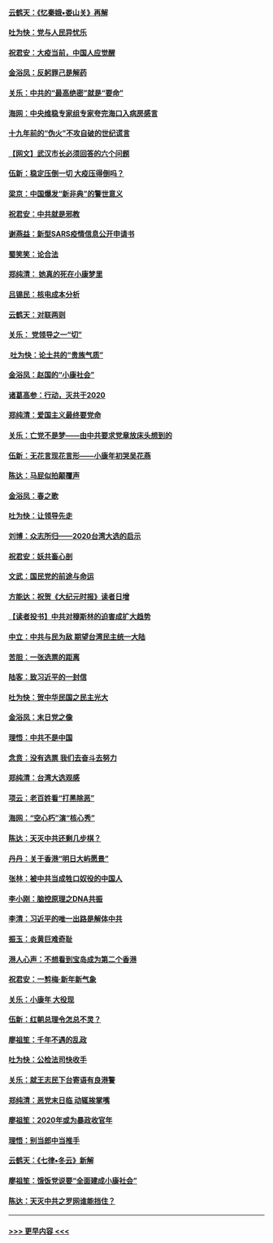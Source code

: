 #### [云鹤天：《忆秦娥▪娄山关》再解](../pages/nsc993/n11824682.md?t=01280055) 
#### [吐为快：党与人民异忧乐](../pages/nsc993/n11824660.md?t=01280055) 
#### [祝君安：大疫当前，中国人应觉醒](../pages/nsc993/n11821946.md?t=01280055) 
#### [金浴凤：反躬罪己是解药](../pages/nsc993/n11820280.md?t=01280055) 
#### [关乐：中共的“最高绝密”就是“要命”](../pages/nsc993/n11816946.md?t=01280055) 
#### [海网：中央维稳专家组专家夸完海口入病房感言](../pages/nsc993/n11815138.md?t=01280055) 
#### [十九年前的“伪火”不攻自破的世纪谎言](../pages/nsc993/n11813238.md?t=01280055) 
#### [【网文】武汉市长必须回答的六个问题](../pages/nsc993/n11813848.md?t=01280055) 
#### [伍新：稳定压倒一切 大疫压得倒吗？](../pages/nsc993/n11812634.md?t=01280055) 
#### [梁京：中国爆发“新非典”的警世意义](../pages/nsc993/n11812554.md?t=01280055) 
#### [祝君安：中共就是邪教](../pages/nsc993/n11812431.md?t=01280055) 
#### [谢燕益：新型SARS疫情信息公开申请书](../pages/nsc993/n11808840.md?t=01280055) 
#### [蜀笑笑：论合法](../pages/nsc993/n11808064.md?t=01280055) 
#### [郑纯清： 她真的死在小康梦里](../pages/nsc993/n11806623.md?t=01280055) 
#### [吕锡民：核电成本分析](../pages/nsc993/n11806284.md?t=01280055) 
#### [云鹤天：对联两则](../pages/nsc993/n11805957.md?t=01280055) 
#### [关乐： 党领导之一“切”](../pages/nsc993/n11804505.md?t=01280055) 
#### [ 吐为快：论土共的“贵族气质”](../pages/nsc993/n11804490.md?t=01280055) 
#### [金浴凤：赵国的“小康社会”](../pages/nsc993/n11804452.md?t=01280055) 
#### [诸葛高参：行动，灭共于2020](../pages/nsc993/n11804120.md?t=01280055) 
#### [郑纯清：爱国主义最终要党命](../pages/nsc993/n11802197.md?t=01280055) 
#### [关乐：亡党不是梦——由中共要求党章放床头想到的](../pages/nsc993/n11802156.md?t=01280055) 
#### [伍新：无花言现花言形——小康年初哭吴花燕](../pages/nsc993/n11800044.md?t=01280055) 
#### [陈达：马屁似拍颠覆声](../pages/nsc993/n11800010.md?t=01280055) 
#### [金浴凤：春之歌](../pages/nsc993/n11797687.md?t=01280055) 
#### [吐为快：让领导先走](../pages/nsc993/n11797512.md?t=01280055) 
#### [刘博：众志所归——2020台湾大选的启示](../pages/nsc993/n11796878.md?t=01280055) 
#### [祝君安：妖共畜心剖](../pages/nsc993/n11794273.md?t=01280055) 
#### [文武：国民党的前途与命运](../pages/nsc993/n11794198.md?t=01280055) 
#### [方能达：祝贺《大纪元时报》读者日增](../pages/nsc993/n11793807.md?t=01280055) 
#### [【读者投书】中共对穆斯林的迫害成扩大趋势](../pages/nsc993/n11791371.md?t=01280055) 
#### [中立：中共与民为敌 期望台湾民主统一大陆](../pages/nsc993/n11790392.md?t=01280055) 
#### [苦胆：一张选票的距离](../pages/nsc993/n11788914.md?t=01280055) 
#### [陆客：致习近平的一封信](../pages/nsc993/n11788867.md?t=01280055) 
#### [吐为快：贺中华民国之民主光大](../pages/nsc993/n11788618.md?t=01280055) 
#### [金浴凤：末日党之像](../pages/nsc993/n11787475.md?t=01280055) 
#### [理悟：中共不是中国](../pages/nsc993/n11787463.md?t=01280055) 
#### [念贲：没有选票  我们去奋斗去努力](../pages/nsc993/n11787398.md?t=01280055) 
#### [郑纯清：台湾大选观感](../pages/nsc993/n11786210.md?t=01280055) 
#### [项云：老百姓看“打黑除恶”](../pages/nsc993/n11785398.md?t=01280055) 
#### [海网：“空心朽”演“核心秀”](../pages/nsc993/n11783874.md?t=01280055) 
#### [陈达：天灭中共还剩几步棋？](../pages/nsc993/n11783719.md?t=01280055) 
#### [丹丹：关于香港“明日大屿愿景”](../pages/nsc993/n11783273.md?t=01280055) 
#### [张林：被中共当成牲口奴役的中国人](../pages/nsc993/n11782397.md?t=01280055) 
#### [李小刚：脑控原理之DNA共振](../pages/nsc993/n11780962.md?t=01280055) 
#### [李清：习近平的唯一出路是解体中共](../pages/nsc993/n11780866.md?t=01280055) 
#### [振玉：炎黄巨难奇耻](../pages/nsc993/n11779632.md?t=01280055) 
#### [港人心声：不想看到宝岛成为第二个香港](../pages/nsc993/n11778817.md?t=01280055) 
#### [祝君安：一剪梅‧新年新气象](../pages/nsc993/n11776340.md?t=01280055) 
#### [关乐：小康年 大役现](../pages/nsc993/n11774213.md?t=01280055) 
#### [伍新：红朝总理令怎总不灵？](../pages/nsc993/n11770813.md?t=01280055) 
#### [廖祖笙：千年不遇的乱政](../pages/nsc993/n11770373.md?t=01280055) 
#### [吐为快：公检法司快收手](../pages/nsc993/n11770359.md?t=01280055) 
#### [关乐：就王志民下台寄语有良港警](../pages/nsc993/n11769903.md?t=01280055) 
#### [郑纯清：恶党末日临 动辄挨掌嘴](../pages/nsc993/n11769356.md?t=01280055) 
#### [廖祖笙：2020年或为暴政收官年](../pages/nsc993/n11768216.md?t=01280055) 
#### [理悟：别当郎中当推手](../pages/nsc993/n11768243.md?t=01280055) 
#### [云鹤天：《七律▪冬云》新解](../pages/nsc993/n11768204.md?t=01280055) 
#### [廖祖笙：饿饭党说要“全面建成小康社会”](../pages/nsc993/n11767482.md?t=01280055) 
#### [陈达：天灭中共之罗网谁能挡住？](../pages/nsc993/n11767465.md?t=01280055) 

----
#### [ >>> 更早内容 <<< ](../indexes/nsc993-earlier.md)
